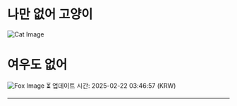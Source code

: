 
# 나만 없어 고양이

![Cat Image](https://cdn2.thecatapi.com/images/3j5.jpg)

# 여우도 없어
![Fox Image](https://randomfox.ca/images/35.jpg)
⏳ 업데이트 시간: 2025-02-22 03:46:57 (KRW)

---
